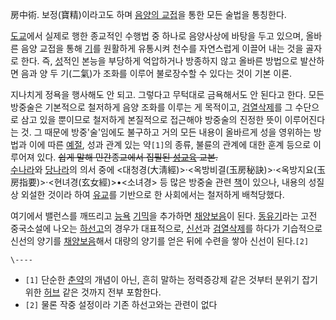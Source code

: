 房中術. 보정(寶精)이라고도 하며 [음양의 교접](%EC%84%B1%EA%B5%90.md)을 통한 모든 술법을 통칭한다.

[도교](%EB%8F%84%EA%B5%90.md)에서 실제로 행한 종교적인 수행법 중 하나로 음양사상에 바탕을 두고 있으며, 올바른
음양 교접을 통해 [기](%EA%B8%B0.md)를 원활하게 유통시켜 천수를 자연스럽게 이끌어 내는 것을 골자로 한다. 즉,
[성](%EC%84%B1.md)적인 본능을 부당하게 억압하거나 방종하지 않고 올바른 방법으로 발산하면 음과 양 두 기(二氣)가 조화를
이루어 불로장수할 수 있다는 것이 기본 이론.

지나치게 정욕을 행사해도 안 되고. 그렇다고 무턱대로 금욕해서도 안 된다고 한다. 모든 방중술은 기본적으로 철저하게 음양 조화를 이루는 게
목적이고, [검열삭제](%EA%B2%80%EC%97%B4%EC%82%AD%EC%A0%9C.md)를 그 수단으로 삼고 있을 뿐이므로
철저하게 본질적으로 접근해야 방중술의 진정한 뜻이 이루어진다는 것. 그 때문에 방중'술'임에도 불구하고 거의 모든 내용이 올바르게 성을
영위하는 방법과 이에 따른 [예절](%EC%98%88%EC%A0%88.md), 성과 관계 있는 약`[1]`의 종류, 불륜의 관계에 대한
훈계 등으로 이루어져 있다. <del>쉽게 말해 민간종교에서 집필된 [성교육](%EC%84%B1%EA%B5%90%EC%9C%A1.md)
교본.</del>  
[수나라](%EC%88%98%EB%82%98%EB%9D%BC.md)와
[당나라](%EB%8B%B9%EB%82%98%EB%9D%BC.md)의 의서 중에
<대청경(大淸經)>·<옥방비결(玉房秘訣)>·<옥방지요(玉房指要)>·<현녀경(玄女經)>•<소녀경> 등 많은 방중술 관련
[책](%EC%B1%85.md)이 있으나, 내용의 성질상 외설한 것이라 하여 [유교](%EC%9C%A0%EA%B5%90.md)를
기반으로 한 사회에서는 철저하게 배척당했다.

여기에서 밸런스를 깨뜨리고 [능욕](%EB%8A%A5%EC%9A%95.md) [기믹](%EA%B8%B0%EB%AF%B9.md)을
추가하면 [채양보음](%EC%B1%84%EC%96%91%EB%B3%B4%EC%9D%8C.md)이 된다.
[동유기](%EB%8F%99%EC%9C%A0%EA%B8%B0.md)라는 고전 중국소설에 나오는
[하선고](%ED%95%98%EC%84%A0%EA%B3%A0.md)의 경우가 대표적으로,
[신선](%EC%8B%A0%EC%84%A0.md)과
[검열삭제](%EA%B2%80%EC%97%B4%EC%82%AD%EC%A0%9C.md)를 하다가 기습적으로 신선의 양기를
[채양보음](%EC%B1%84%EC%9D%8C%EB%B3%B4%EC%96%91.md)해서 대량의 양기를 얻은 뒤에 수련을 쌓아 신선이
된다.`[2]`

`\----`

  * `[1]` 단순한 [춘약](%EC%B6%98%EC%95%BD.md)의 개념이 아닌, 흔히 말하는 정력증강제 같은 것부터 분위기 잡기 위한 [허브](%ED%97%88%EB%B8%8C.md) 같은 것까지 전부 포함한다.
  * `[2]` 물론 작중 설정이라 기존 하선고와는 관련이 없다

